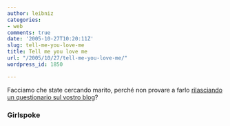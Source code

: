 ```yaml
---
author: leibniz
categories:
- web
comments: true
date: '2005-10-27T10:20:11Z'
slug: tell-me-you-love-me
title: Tell me you love me
url: "/2005/10/27/tell-me-you-love-me/"
wordpress_id: 1850

---
```

Facciamo che state cercando marito, perché non provare a farlo [rilasciando un questionario sul vostro blog](http://girlspoke.com/2005/10/25/are-you-my-future-husband/)?

### Girlspoke
